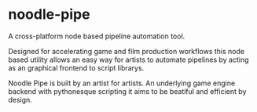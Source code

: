 # noodle-pipe
A cross-platform node based pipeline automation tool.

Designed for accelerating game and film production workflows this node based utility allows an easy way for artists to automate pipelines by acting as an graphical frontend to script librarys.

Noodle Pipe is built by an artist for artists. An underlying game engine backend with pythonesque scripting it aims to be beatiful and efficient by design.
